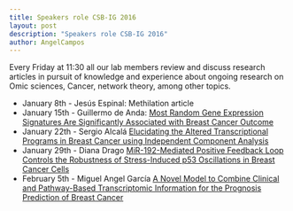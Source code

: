 ```yaml
---
title: Speakers role CSB-IG 2016
layout: post
description: "Speakers role CSB-IG 2016"
author: AngelCampos
---
```

Every Friday at 11:30 all our lab members review and discuss research articles in pursuit of knowledge and experience about ongoing research on Omic sciences, Cancer, network theory, among other topics.

* January 8th - Jesús Espinal: Methilation article
* January 15th - Guillermo de Anda: [Most Random Gene Expression Signatures Are Significantly Associated with Breast Cancer Outcome](http://journals.plos.org/ploscompbiol/article?id=10.1371/journal.pcbi.1002240)
* January 22th - Sergio Alcalá [Elucidating the Altered Transcriptional Programs in Breast Cancer using Independent Component Analysis](http://journals.plos.org/ploscompbiol/article?id=10.1371/journal.pcbi.0030161)
* January 29th - Diana Drago [MiR-192-Mediated Positive Feedback Loop Controls the Robustness of Stress-Induced p53 Oscillations in Breast Cancer Cells](http://journals.plos.org/ploscompbiol/article?id=10.1371/journal.pcbi.1004653)
* February 5th - Miguel Angel García [A Novel Model to Combine Clinical and Pathway-Based Transcriptomic Information for the Prognosis Prediction of Breast Cancer](http://journals.plos.org/ploscompbiol/article?id=10.1371/journal.pcbi.1003851)